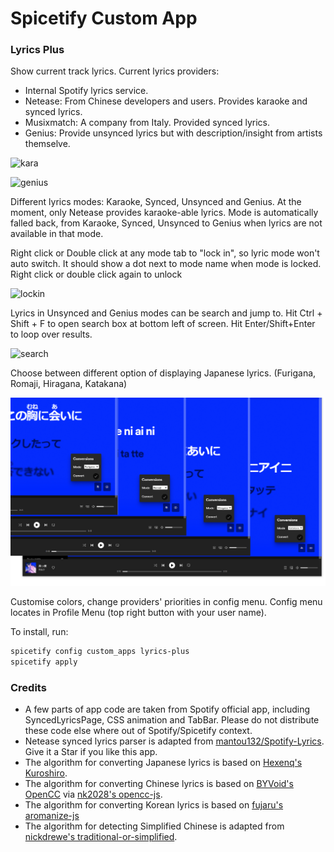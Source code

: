 # Spicetify Custom App

### Lyrics Plus

Show current track lyrics. Current lyrics providers:

- Internal Spotify lyrics service.
- Netease: From Chinese developers and users. Provides karaoke and synced lyrics.
- Musixmatch: A company from Italy. Provided synced lyrics.
- Genius: Provide unsynced lyrics but with description/insight from artists themselve.

![kara](./kara.png)

![genius](./genius.png)

Different lyrics modes: Karaoke, Synced, Unsynced and Genius. At the moment, only Netease provides karaoke-able lyrics. Mode is automatically falled back, from Karaoke, Synced, Unsynced to Genius when lyrics are not available in that mode.

Right click or Double click at any mode tab to "lock in", so lyric mode won't auto switch. It should show a dot next to mode name when mode is locked. Right click or double click again to unlock

![lockin](./lockin.png)

Lyrics in Unsynced and Genius modes can be search and jump to. Hit Ctrl + Shift + F to open search box at bottom left of screen. Hit Enter/Shift+Enter to loop over results.

![search](./search.png)

Choose between different option of displaying Japanese lyrics. (Furigana, Romaji, Hiragana, Katakana)

![conversion](./conversion.png)

Customise colors, change providers' priorities in config menu. Config menu locates in Profile Menu (top right button with your user name).

To install, run:

```bash
spicetify config custom_apps lyrics-plus
spicetify apply
```

### Credits

- A few parts of app code are taken from Spotify official app, including SyncedLyricsPage, CSS animation and TabBar. Please do not distribute these code else where out of Spotify/Spicetify context.
- Netease synced lyrics parser is adapted from [mantou132/Spotify-Lyrics](https://github.com/mantou132/Spotify-Lyrics). Give it a Star if you like this app.
- The algorithm for converting Japanese lyrics is based on [Hexenq's Kuroshiro](https://github.com/hexenq/kuroshiro).
- The algorithm for converting Chinese lyrics is based on [BYVoid's OpenCC](https://github.com/BYVoid/OpenCC) via [nk2028's opencc-js](https://github.com/nk2028/opencc-js).
- The algorithm for converting Korean lyrics is based on [fujaru's aromanize-js](https://github.com/fujaru/aromanize-js)
- The algorithm for detecting Simplified Chinese is adapted from [nickdrewe's traditional-or-simplified](https://github.com/nickdrewe/traditional-or-simplified).
